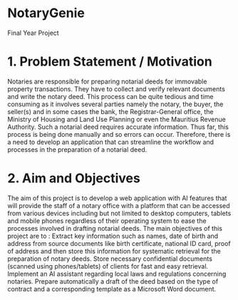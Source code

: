 # NotaryGenie
Final Year Project

# 1. Problem Statement / Motivation
Notaries are responsible for preparing notarial deeds for immovable property transactions. They have to collect and verify relevant documents and write the notary deed. This process can be quite tedious and time consuming as it involves several parties namely the notary, the buyer, the seller(s) and in some cases the bank, the Registrar-General office, the Ministry of Housing and Land Use Planning or even the Mauritius Revenue Authority. Such a notarial deed requires accurate information. Thus far, this process is being done manually and so errors can occur. Therefore, there is a need to develop an application that can streamline the workflow and processes in the preparation of a notarial deed.

# 2. Aim and Objectives
The aim of this project is to develop a web application with AI features that will provide the staff of a notary office with a platform that can be accessed from various devices including but not limited to desktop computers, tablets and mobile phones regardless of their operating system to ease the processes involved in drafting notarial deeds.
The main objectives of this project are to : 
Extract key information such as names, date of birth and address from source documents like birth certificate, national ID card, proof of address and then store this information for systematic retrieval for the preparation of notary deeds.
Store necessary confidential documents (scanned using phones/tablets) of clients for fast and easy retrieval.
Implement an AI assistant regarding local laws and regulations concerning notaries.
Prepare automatically a draft of the deed based on the type of contract and a corresponding template as a Microsoft Word document.

